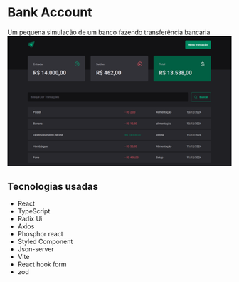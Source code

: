 # Bank Account

Um pequena simulação de um banco fazendo transferência bancaria
![](./.github/img/dt-money.png)

## Tecnologias usadas

- React
- TypeScript
- Radix Ui
- Axios
- Phosphor react
- Styled Component
- Json-server
- Vite
- React hook form
- zod
